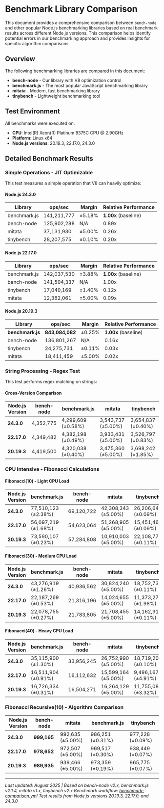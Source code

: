 # Benchmark Library Comparison

This document provides a comprehensive comparison between `bench-node` and other popular Node.js benchmarking libraries based on real benchmark results across different Node.js versions. This comparison helps identify potential errors in our benchmarking approach and provides insights for specific algorithm comparisons.

## Overview

The following benchmarking libraries are compared in this document:

- **bench-node** - Our library with V8 optimization control
- **benchmark.js** - The most popular JavaScript benchmarking library
- **mitata** - Modern, fast benchmarking library
- **tinybench** - Lightweight benchmarking tool

## Test Environment

All benchmarks were executed on:
- **CPU**: Intel(R) Xeon(R) Platinum 8375C CPU @ 2.90GHz
- **Platform**: Linux x64
- **Node.js versions**: 20.19.3, 22.17.0, 24.3.0



## Detailed Benchmark Results

### Simple Operations - JIT Optimizable

This test measures a simple operation that V8 can heavily optimize:

#### Node.js 24.3.0
| Library | ops/sec | Margin | Relative Performance |
|---------|---------|--------|---------------------|
| benchmark.js | 141,211,777 | ±5.18% | **1.00x** (baseline) |
| bench-node | 125,902,288 | N/A | 0.89x |
| mitata | 37,131,930 | ±5.00% | 0.26x |
| tinybench | 28,207,575 | ±0.10% | 0.20x |

#### Node.js 22.17.0
| Library | ops/sec | Margin | Relative Performance |
|---------|---------|--------|---------------------|
| benchmark.js | 142,037,530 | ±3.88% | **1.00x** (baseline) |
| bench-node | 141,504,337 | N/A | 1.00x |
| tinybench | 17,040,169 | ±1.40% | 0.12x |
| mitata | 12,382,061 | ±5.00% | 0.09x |

#### Node.js 20.19.3
| Library | ops/sec | Margin | Relative Performance |
|---------|---------|--------|---------------------|
| **benchmark.js** | **843,084,082** | ±0.25% | **1.00x** (baseline) |
| bench-node | 136,801,267 | N/A | 0.16x |
| tinybench | 24,275,731 | ±0.11% | 0.03x |
| mitata | 18,411,459 | ±5.00% | 0.02x |



### String Processing - Regex Test

This test performs regex matching on strings:

#### Cross-Version Comparison
| Node.js Version | bench-node | benchmark.js | mitata | tinybench |
|-----------------|------------|--------------|--------|-----------|
| **24.3.0** | 4,352,775 | 4,299,609 (±0.58%) | 3,543,737 (±5.00%) | 3,654,837 (±0.40%) |
| **22.17.0** | 4,349,482 | 4,382,198 (±0.49%) | 3,933,431 (±5.00%) | 3,526,797 (±0.83%) |
| **20.19.3** | 4,419,500 | 4,320,038 (±0.40%) | 3,475,360 (±5.00%) | 3,698,242 (±1.85%) |



### CPU Intensive - Fibonacci Calculations

#### Fibonacci(10) - Light CPU Load

| Node.js Version | benchmark.js | bench-node | mitata | tinybench |
|-----------------|--------------|------------|--------|-----------|
| **24.3.0** | 77,510,123 (±2.38%) | 69,120,722 | 42,308,343 (±5.00%) | 26,206,646 (±0.09%) |
| **22.17.0** | 56,097,219 (±1.68%) | 54,623,064 | 51,268,905 (±5.00%) | 15,451,469 (±0.09%) |
| **20.19.3** | 73,590,107 (±0.23%) | 57,284,808 | 10,910,003 (±5.00%) | 22,108,774 (±0.11%) |

#### Fibonacci(30) - Medium CPU Load

| Node.js Version | benchmark.js | bench-node | mitata | tinybench |
|-----------------|--------------|------------|--------|-----------|
| **24.3.0** | 43,276,919 (±1.26%) | 40,936,562 | 30,824,240 (±5.00%) | 18,752,734 (±0.11%) |
| **22.17.0** | 22,187,269 (±0.53%) | 21,316,196 | 14,024,655 (±5.00%) | 11,373,272 (±1.98%) |
| **20.19.3** | 22,078,755 (±0.27%) | 21,783,805 | 21,708,455 (±5.00%) | 14,162,915 (±0.11%) |

#### Fibonacci(40) - Heavy CPU Load

| Node.js Version | benchmark.js | bench-node | mitata | tinybench |
|-----------------|--------------|------------|--------|-----------|
| **24.3.0** | 35,115,900 (±1.30%) | 33,956,245 | 26,752,990 (±5.00%) | 18,719,206 (±0.10%) |
| **22.17.0** | 16,511,904 (±0.91%) | 16,112,632 | 15,599,164 (±5.00%) | 9,496,167 (±4.91%) |
| **20.19.3** | 16,726,334 (±0.31%) | 16,504,271 | 16,264,129 (±5.00%) | 11,755,080 (±3.32%) |

### Fibonacci Recursive(10) - Algorithm Comparison

| Node.js Version | bench-node | mitata | benchmark.js | tinybench |
|-----------------|------------|--------|--------------|-----------|
| **24.3.0** | **999,165** | 992,635 (±5.00%) | 986,251 (±0.31%) | 977,228 (±0.09%) |
| **22.17.0** | **978,652** | 972,507 (±5.00%) | 969,517 (±0.30%) | 938,449 (±0.07%) |
| **20.19.3** | **989,935** | 939,466 (±5.00%) | 973,359 (±0.19%) | 965,775 (±0.07%) |


---

*Last updated: August 2025 | Based on bench-node v2.x, benchmark.js v2.1.4, mitata v1.x, tinybench v2.x*
*Benchmark workflow: [benchmark-comparison.yml](https://github.com/RafaelGSS/bench-node/actions/workflows/benchmark-comparison.yml)*
*Test results from Node.js versions 20.19.3, 22.17.0, and 24.3.0*